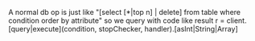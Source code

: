 A normal db op is just like 
"[select [*|top n] | delete] from table where condition order by attribute"
so we query with code like
result r = client.[query|execute](condition, stopChecker, handler).[asInt|String|Array]